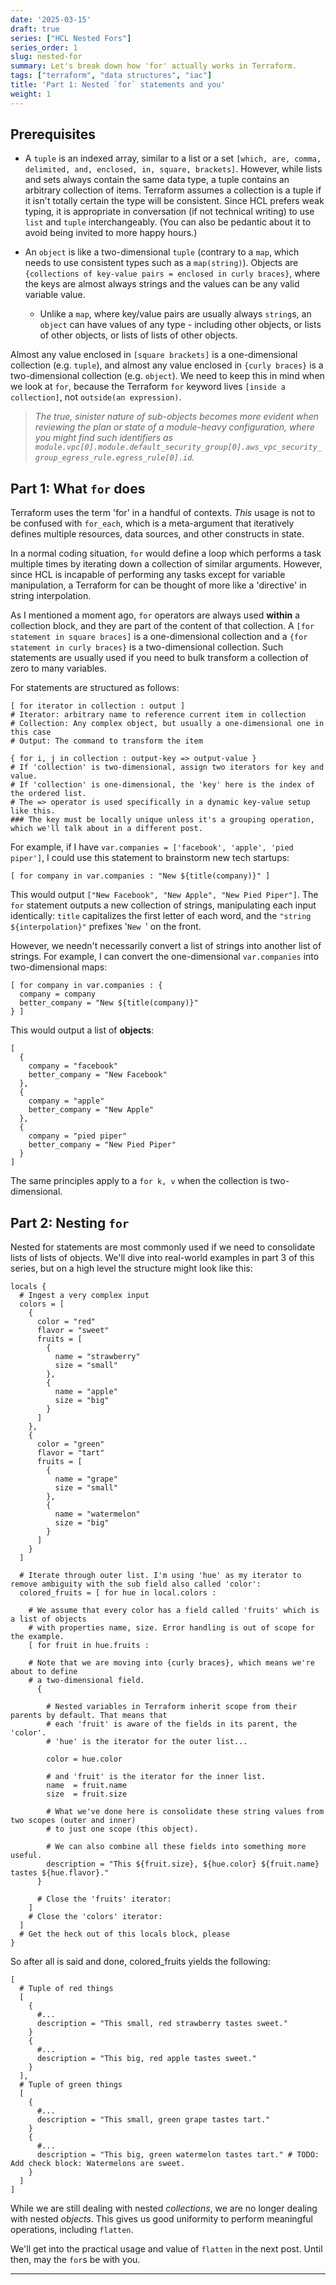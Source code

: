 ```yaml
---
date: '2025-03-15'
draft: true
series: ["HCL Nested Fors"]
series_order: 1
slug: nested-for
summary: Let's break down how 'for' actually works in Terraform.
tags: ["terraform", "data structures", "iac"]
title: 'Part 1: Nested `for` statements and you'
weight: 1
---
```


## Prerequisites

- A `tuple` is an indexed array, similar to a list or a set `[which, are, comma, delimited, and, enclosed, in, square, brackets]`. However, while lists and sets always contain the same data type, a tuple contains an arbitrary collection of items. Terraform assumes a collection is a tuple if it isn't totally certain the type will be consistent. Since HCL prefers weak typing, it is appropriate in conversation (if not technical writing) to use `list` and `tuple` interchangeably. (You can also be pedantic about it to avoid being invited to more happy hours.)

- An `object` is like a two-dimensional `tuple` (contrary to a `map`, which needs to use consistent types such as a `map(string)`). Objects are `{collections of key-value pairs = enclosed in curly braces}`, where the keys are almost always strings and the values can be any valid variable value.
  - Unlike a `map`, where key/value pairs are usually always `string`s, an `object` can have values of any type - including other objects, or lists of other objects, or lists of lists of other objects.

Almost any value enclosed in `[square brackets]` is a one-dimensional collection (e.g. `tuple`), and almost any value enclosed in `{curly braces}` is a two-dimensional collection (e.g. `object`).
We need to keep this in mind when we look at `for`, because the Terraform `for` keyword lives `[inside a collection]`, not `outside(an expression)`.

> *The true, sinister nature of sub-objects becomes more evident when reviewing the plan or state of a module-heavy configuration, where you might find such identifiers as `module.vpc[0].module.default_security_group[0].aws_vpc_security_group_egress_rule.egress_rule[0].id`.*

## Part 1: What `for` does

Terraform uses the term 'for' in a handful of contexts. *This* usage is not to be confused with `for_each`, which is a meta-argument that iteratively defines multiple resources, data sources, and other constructs in state.

In a normal coding situation, `for` would define a loop which performs a task multiple times by iterating down a collection of similar arguments.
However, since HCL is incapable of performing any tasks except for variable manipulation, a  Terraform for can be thought of more like a 'directive' in string interpolation.

As I mentioned a moment ago, `for` operators are always used **within** a collection block, and they are part of the content of that collection. A `[for statement in square braces]` is a one-dimensional collection and a `{for statement in curly braces}` is a two-dimensional collection. Such statements are usually used if you need to bulk transform a collection of zero to many variables. 

For statements are structured as follows:
```text
[ for iterator in collection : output ]
# Iterator: arbitrary name to reference current item in collection
# Collection: Any complex object, but usually a one-dimensional one in this case
# Output: The command to transform the item

{ for i, j in collection : output-key => output-value }
# If 'collection' is two-dimensional, assign two iterators for key and value.
# If 'collection' is one-dimensional, the 'key' here is the index of the ordered list.
# The => operator is used specifically in a dynamic key-value setup like this.
### The key must be locally unique unless it's a grouping operation, which we'll talk about in a different post.
```

For example, if I have `var.companies = ['facebook', 'apple', 'pied piper']`, I could use this statement to brainstorm new tech startups:

```hcl
[ for company in var.companies : "New ${title(company)}" ]
```

<!-- trunk-ignore(markdownlint/MD038) -->
This would output `["New Facebook", "New Apple", "New Pied Piper"]`. The `for` statement outputs a new collection of strings, manipulating each input identically: `title` capitalizes the first letter of each word, and the `"string ${interpolation}"` prefixes '`New `' on the front.

However, we needn't necessarily convert a list of strings into another list of strings. For example, I can convert the one-dimensional `var.companies` into two-dimensional maps:

```hcl
[ for company in var.companies : {
  company = company
  better_company = "New ${title(company)}"
} ]
```

This would output a list of **objects**:
```text
[
  {
    company = "facebook"
    better_company = "New Facebook"
  },
  {
    company = "apple"
    better_company = "New Apple"
  },
  {
    company = "pied piper"
    better_company = "New Pied Piper"
  }
]
```

The same principles apply to a `for k, v` when the collection is two-dimensional.

## Part 2: Nesting `for`

Nested for statements are most commonly used if we need to consolidate lists of lists of objects. We'll dive into real-world examples in part 3 of this series, but on a high level the structure might look like this:

```hcl
locals {
  # Ingest a very complex input
  colors = [
    {
      color = "red"
      flavor = "sweet"
      fruits = [
        { 
          name = "strawberry"
          size = "small"
        },
        {
          name = "apple"
          size = "big"
        }
      ]
    },
    {
      color = "green"
      flavor = "tart"
      fruits = [
        {
          name = "grape"
          size = "small"
        },
        {
          name = "watermelon"
          size = "big"
        }
      ]
    }
  ]

  # Iterate through outer list. I'm using 'hue' as my iterator to remove ambiguity with the sub field also called 'color':
  colored_fruits = [ for hue in local.colors : 

    # We assume that every color has a field called 'fruits' which is a list of objects
    # with properties name, size. Error handling is out of scope for the example.
    [ for fruit in hue.fruits : 

    # Note that we are moving into {curly braces}, which means we're about to define
    # a two-dimensional field.
      {

        # Nested variables in Terraform inherit scope from their parents by default. That means that
        # each 'fruit' is aware of the fields in its parent, the 'color'.
        # 'hue' is the iterator for the outer list...

        color = hue.color

        # and 'fruit' is the iterator for the inner list.
        name  = fruit.name
        size  = fruit.size

        # What we've done here is consolidate these string values from two scopes (outer and inner)
        # to just one scope (this object).
        
        # We can also combine all these fields into something more useful.
        description = "This ${fruit.size}, ${hue.color} ${fruit.name} tastes ${hue.flavor}."
      }
      
      # Close the 'fruits' iterator:
    ]
    # Close the 'colors' iterator:
  ]
  # Get the heck out of this locals block, please
}
```

So after all is said and done, colored_fruits yields the following:

```text
[
  # Tuple of red things
  [
    {
      #...
      description = "This small, red strawberry tastes sweet."
    }
    {
      #...
      description = "This big, red apple tastes sweet."
    }
  ],
  # Tuple of green things
  [
    {
      #...
      description = "This small, green grape tastes tart."
    }
    {
      #...
      description = "This big, green watermelon tastes tart." # TODO: Add check block: Watermelons are sweet.
    }
  ]
]
```

While we are still dealing with nested *collections*, we are no longer dealing with nested *objects*. This gives us good uniformity to perform meaningful operations, including `flatten`.

We'll get into the practical usage and value of `flatten` in the next post. Until then, may the `for`s be with you.

---
